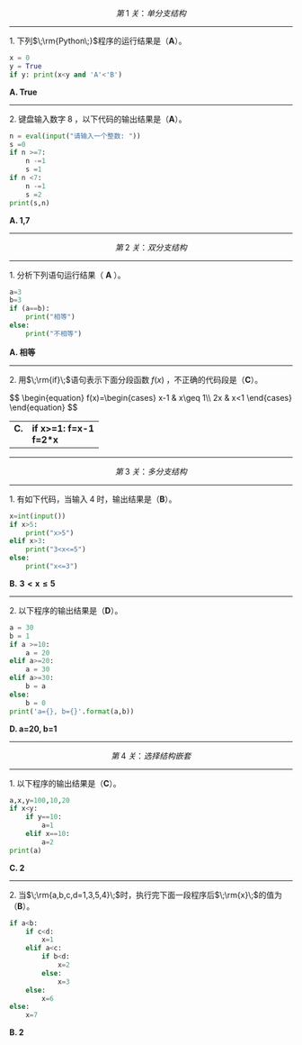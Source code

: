 $$第\;1\;关：单分支结构$$

---

$1.\;$下列$\;\rm{Python\;}$程序的运行结果是（**A**）。

```python
x = 0
y = True
if y: print(x<y and 'A'<'B')
```

**A. True**

---

$2.\;$键盘输入数字$\;8\;$，以下代码的输出结果是（**A**）。

```python
n = eval(input("请输入一个整数: "))
s =0
if n >=7:
    n -=1
    s =1
if n <7:
    n -=1
    s =2
print(s,n)
```

**A. 1,7**

---

$$第\;2\;关：双分支结构$$

---

$1.\;$分析下列语句运行结果（ **A** ）。

```python
a=3
b=3
if (a==b):
    print("相等")
else:
    print("不相等")
```

**A. 相等**

---

$2.\;$用$\;\rm{if}\;$语句表示下面分段函数$\;f(x)\;$，不正确的代码段是（**C**）。

<p>
$$
\begin{equation}
f(x)=\begin{cases}
        x-1 & x\geq 1\\
        2x & x<1
    \end{cases}
\end{equation}
$$
</p>

<table>
    <tr>
        <td>
            <b>C. </b><br/>&emsp;
        </td>
        <td>
            <b>if x>=1: f=x-1</b><br/>
            <b>f=2*x</b>
        </td>
    </tr>
</table>

---

$$第\;3\;关：多分支结构$$

---

$1.\;$有如下代码，当输入$\;4\;$时，输出结果是（**B**）。

```python
x=int(input())
if x>5:
    print("x>5")
elif x>3:
    print("3<x<=5")
else:
    print("x<=3")
```

**B.**
$\boldsymbol{3<x\leq 5}$

---

$2.\;$以下程序的输出结果是（**D**）。

```python
a = 30
b = 1
if a >=10:
    a = 20
elif a>=20:
    a = 30
elif a>=30:
    b = a
else:
    b = 0
print('a={}, b={}'.format(a,b))
```

**D. a=20, b=1**

---

$$第\;4\;关：选择结构嵌套$$

---

$1.\;$以下程序的输出结果是（**C**）。

```python
a,x,y=100,10,20
if x<y:
    if y==10:
        a=1
    elif x==10:
        a=2
print(a) 
```

**C. 2**

---

$2.\;$当$\;\rm{a,b,c,d=1,3,5,4}\;$时，执行完下面一段程序后$\;\rm{x}\;$的值为（**B**）。

```python
if a<b:
    if c<d:
        x=1
    elif a<c:
        if b<d:
            x=2
        else:
            x=3
    else:
        x=6
else:
    x=7 
```

**B. 2**